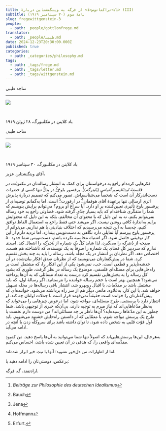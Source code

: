 ```yaml
---
title: از فرگه به وینگنشتاین دربارهٔ <i>تراکتاتوس</i> (III)
subtitle: نامهٔ سوم (۳۰ سپتامبر ۱۹۱۹)
slug: fregewittgenstein-3
people:
  - path: _people/gottlonfrege.md
translator:
  - path: _people/طیبی.md
date: 2024-12-23T20:30:00.000Z
published: true
categories:
  - path: _categories/philosophy.md
tags:
  - path: _tags/frege.md
  - path: _tags/letter.md
  - path: _tags/wittgenstein.md
---
```




ساجد طیبی

-----------

![](https://assets.tina.io/b6b0cb5c-4b1b-43f4-9bea-8d6867c09320/Philosophers/Untitled-1.jpg)

<br>
<p align="left">باد کلاینن در مکلنبورگ، ۲۸ ژوئن ۱۹۱۹</p>


ساجد طیبی

-----------

![](https://assets.tina.io/b6b0cb5c-4b1b-43f4-9bea-8d6867c09320/Philosophers/Frege-Wittgenstein.jpg)

<br>
<p align="left">باد کلاینن در مکلنبورگ، ۳۰ سپتامبر ۱۹۱۹</p>


آقای ویتگنشتاین عزیز،

فکرهایی کرده‌ام راجع به درخواستتان برای کمک به انتشار رساله‌تان در _مکتوبات در فلسفهٔ ایدئالیسم آلمانی_ (_بایترگه_)[^1]. پرفسور باوخ[^2] در ینا[^3] تنها کسی از حضرات دست‌اندرکار آن است که شخصاً می‌شناسم‌اش. تصور می‌کنم که تصمیم دربارهٔ پذیرش اثری ارسالی تنها برعهدهٔ آقای هوفمان[^4] در ارفورت[^5] است، اما به‌گمانم توصیه‌‌ای از پرفسور باوخ تأثیری تعیین‌کننده بر او دارد. آیا سراغ او بروم؟ می‌توانم برایش بنویسم که شما را متفکّری شناخته‌ام که باید بسیار جدّی گرفته شود. قضاوتی راجع به خود رساله نمی‌توانم بکنم، نه به این دلیل که با محتوای آن مخالفم، بلکه به این دلیل که محتوایش برایم به‌اندازهٔ کافی روشن نیست. اگر می‌شد حتی فقط راجع به استعمال الفاظ توافق کنیم، چه‏‌بسا به این نتیجه می‌رسیدیم که اختلاف بنیادینی با هم نداریم. می‌توانم از پرفسور باوخ بپرسم آیا تمایلی دارد نگاهی به دست‌نویس بیندازد. اما تردید دارم از این کار توفیقی حاصل شود. اگر اشتباه محاسبه نکرده باشم، دست‌نویس شما حدود ۵۰ صفحه از _بایترگه_ را می‌‌گیرد، لذا شاید کلِّ یک شماره از _بایترگه_ را اشغال کند. امیدی ندارم که سردبیر کلِ فضای یک شماره را صرفاً به یک نویسنده، که ناشناخته هم هست، اختصاص دهد. اگر نظرتان بر انتشار در یک مجلّه باشد، رساله را باید به چند بخش تقسیم کرد. شما در پیش‌گفتارتان می‌نویسید که از نظرتان صدق افکار بیان‌شده در آن خدشه‌ناپذیر و قطعی است. خب، نمی‌شود یکی از این افکار را، که مشتمل است بر راه‌حل‌هایی برای مسئله‌ای فلسفی، موضوع یک رساله در نظر گرفت، طوری که بشود کل رساله را به بخش‌هایی تقسیم کرد درست به تعداد مسائلی که به آن‌ها پرداخته می‌شود؟ هم‏چنین بهتر است با حجم رساله خواننده را نترستانید. اگر رسالهٔ اول، که باید مشتمل باشد بر مقدّمات، با اقبال روبه‏رو شد، انتشار باقی رساله‌ها در مجله تسهیل خواهد شد. با این کار، به‌علاوه، مانعی دیگر هم از سر راه برداشته می‌شود. خواننده‌ای که پیش‌گفتارتان را خوانده است حقیقتاً نمی‌فهمد قرار است با جملات اولتان چه کند. او انتظار دارد با پرسشی، طرح مسئله‌ای، مواجه شود،‌ اما درعوض چیزهایی را می‌خواند که به‌‏نظر مدّعاهایی‌‏اند که نیاز مبرم به توجیه دارند، بی‌آن‌که خبری از توجیهی باشد. شما چطور به این مدّعاها رسیده‌اید؟ آن‌ها ناظر بر چه مسائلی‏‌اند؟ من دوست دارم نخست با طرح یک پرسش مواجه شوم، با معمّایی که از دانستن راه‌حلش خشنود می‌شویم. باید اول قوّت قلبی به شخص داده شود، تا توان داشته باشد برای سروکلّه زدن با آن‏چه در ادامه می‌آید.

به‌هرحال، این‌ها پرسش‌هایی‌‏اند که اصولاً تنها شما می‌توانید به آن‌ها پاسخ دهید. من کمبودِ مقدّمه‌ای واقعی را، که هدفی در آن تعیین شده باشد، احساس می‌کنم.

اما از اظهارات من دل‌خور نشوید؛ آن‏ها با نیتِ خیر ابراز شده‌اند.

برعکس، دوستی‌تان را ادامه دهید با:

ارادتمند،‌ گ. فرگه.

[^1]: _Beiträge zur Philosophie des deutschen Idealismus_
[^2]: Bauch
[^3]: Jena
[^4]: Hoffmann
[^5]: Erfurt.
